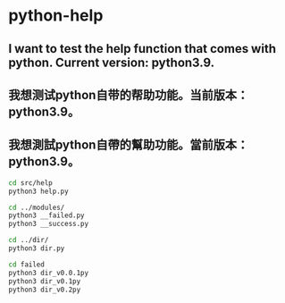 # python-help
## I want to test the help function that comes with python. Current version: python3.9.
## 我想测试python自带的帮助功能。当前版本：python3.9。
## 我想測試python自帶的幫助功能。當前版本：python3.9。

```bash
cd src/help
python3 help.py

cd ../modules/
python3 __failed.py
python3 __success.py

cd ../dir/
python3 dir.py

cd failed
python3 dir_v0.0.1py
python3 dir_v0.1py
python3 dir_v0.2py
```